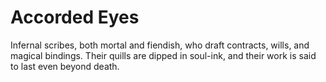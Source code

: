 # Accorded Eyes


Infernal scribes, both mortal and fiendish, who draft contracts, wills, and magical bindings. Their quills are dipped in soul-ink, and their work is said to last even beyond death.








